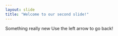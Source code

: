 ```yaml
---
layout: slide
title: "Welcome to our second slide!"
---
```

Something really new
Use the left arrow to go back!
